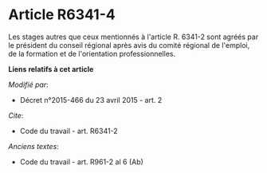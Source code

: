 # Article R6341-4

Les stages autres que ceux mentionnés à l'article R. 6341-2 sont agréés par le président du conseil régional après avis du
comité régional de l'emploi, de la formation et de l'orientation professionnelles.

**Liens relatifs à cet article**

_Modifié par_:

  - Décret n°2015-466 du 23 avril 2015 - art. 2

_Cite_:

  - Code du travail - art. R6341-2

_Anciens textes_:

  - Code du travail - art. R961-2 al 6 (Ab)
